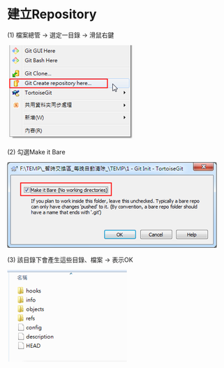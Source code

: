 # 建立Repository

\(1\)    檔案總管 → 選定一目錄 → 滑鼠右鍵

![](/assets/170322-1800import.png)

\(2\)    勾選Make it Bare

![](/assets/170322-1801.png)

\(3\)    該目錄下會產生這些目錄、檔案 → 表示OK

![](/assets/170322-1808.png)

